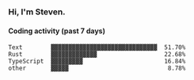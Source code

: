 ### Hi, I'm Steven.

#### Coding activity (past 7 days)
```
Text        ▓▓▓▓▓▓▓▓▓▓▓▓▓▓▓▓▓▓▓▓▓▓▓▓▓▓▓▓▓▓  51.70%
Rust        ▓▓▓▓▓▓▓▓▓▓▓▓▓                   22.68%
TypeScript  ▓▓▓▓▓▓▓▓▓                       16.84%
other       ▓▓▓▓▓                            8.78%
```
